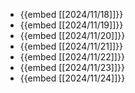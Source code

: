 - {{embed [[2024/11/18]]}}
- {{embed [[2024/11/19]]}}
- {{embed [[2024/11/20]]}}
- {{embed [[2024/11/21]]}}
- {{embed [[2024/11/22]]}}
- {{embed [[2024/11/23]]}}
- {{embed [[2024/11/24]]}}
